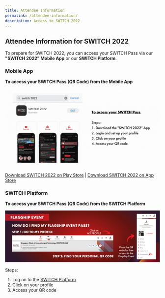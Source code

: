 ```yaml
---
title: Attendee Information
permalink: /attendee-information/
description: Access to SWITCH 2022
---
```

## **Attendee Information for SWITCH 2022**

To prepare for SWITCH 2022, you can access your SWITCH Pass via our **"SWITCH 2022" Mobile App** or our **SWITCH Platform**.


###  **Mobile App**
**To access your SWITCH Pass (QR Code) from the Mobile App**
![Access the QR Code from the Mobile App](/images/app%20platform_website.gif)
[Download SWITCH 2022 on Play Store](https://play.google.com/store/apps/details?id=com.hubilo.switch2022)
| [Download SWITCH 2022 on App Store](https://apps.apple.com/app/switch-2022/id1634193081)

###  **SWITCH Platform** 
**To access your SWITCH Pass (QR Code) from the SWITCH Platform**

![Access the QR Code from the SWITCH Platform](/images/flagship%20event%20banner.png)

Steps:
1. Log on to the [SWITCH Platform](https://community.switchsg.org/login)
2. Click on your profile
3. Access your QR code